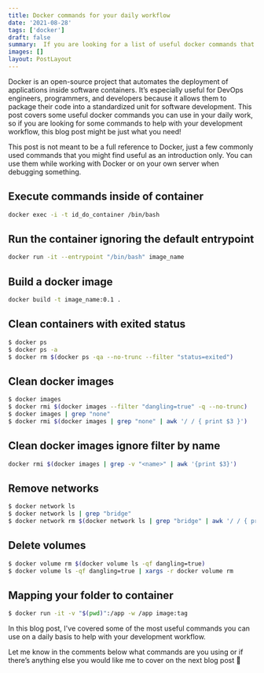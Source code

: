 ```yaml
---
title: Docker commands for your daily workflow
date: '2021-08-28'
tags: ['docker']
draft: false
summary:  If you are looking for a list of useful docker commands that can make your development workflow easier, then this blog post might be just what you need! I hope these serve as a helpful guide to some Docker commands that will help you along the way.
images: []
layout: PostLayout
---
```


Docker is an open-source project that automates the deployment of applications inside software containers. It’s especially useful for DevOps engineers, programmers, and developers because it allows them to package their code into a standardized unit for software development. This post covers some useful docker commands you can use in your daily work, so if you are looking for some commands to help with your development workflow, this blog post might be just what you need!

This post is not meant to be a full reference to Docker, just a few commonly used commands that you might find useful as an introduction only. You can use them while working with Docker or on your own server when debugging something.

## Execute commands inside of container

```bash
docker exec -i -t id_do_container /bin/bash
```

## Run the container ignoring the default entrypoint

```bash
docker run -it --entrypoint "/bin/bash" image_name
```

## Build a docker image

```bash
docker build -t image_name:0.1 .
```

## Clean containers with exited status

```bash
$ docker ps
$ docker ps -a
$ docker rm $(docker ps -qa --no-trunc --filter "status=exited")
```

## Clean docker images
```bash
$ docker images
$ docker rmi $(docker images --filter "dangling=true" -q --no-trunc)
$ docker images | grep "none"
$ docker rmi $(docker images | grep "none" | awk '/ / { print $3 }')
```

## Clean docker images ignore filter by name

```bash
docker rmi $(docker images | grep -v "<name>" | awk '{print $3}')
```

## Remove networks

```bash
$ docker network ls
$ docker network ls | grep "bridge"
$ docker network rm $(docker network ls | grep "bridge" | awk '/ / { print $1 }')
```

## Delete volumes

```bash
$ docker volume rm $(docker volume ls -qf dangling=true)
$ docker volume ls -qf dangling=true | xargs -r docker volume rm
```

## Mapping your folder to container

```bash
$ docker run -it -v "$(pwd)":/app -w /app image:tag
```

In this blog post, I've covered some of the most useful commands you can use on a daily basis to help with your development workflow.

Let me know in the comments below what commands are you using or if there’s anything else you would like me to cover on the next blog post 🙂